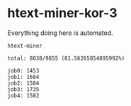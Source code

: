 # htext-miner-kor-3

Everything doing here is automated.

```
htext-miner

total: 8038/9855 (81.56265854895992%)

job0: 1453
job1: 1684
job2: 1584
job3: 1735
job4: 1582
```